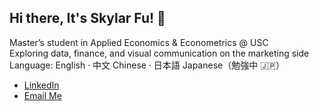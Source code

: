 ## Hi there, It's Skylar Fu! 👋

Master’s student in Applied Economics & Econometrics @ USC  
Exploring data, finance, and visual communication on the marketing side  
Language: English · 中文 Chinese · 日本語 Japanese（勉強中 🇯🇵）

- [LinkedIn](https://www.linkedin.com/in/skylarfu/)
- [Email Me](mailto:skylarfu23@gmail.com)



